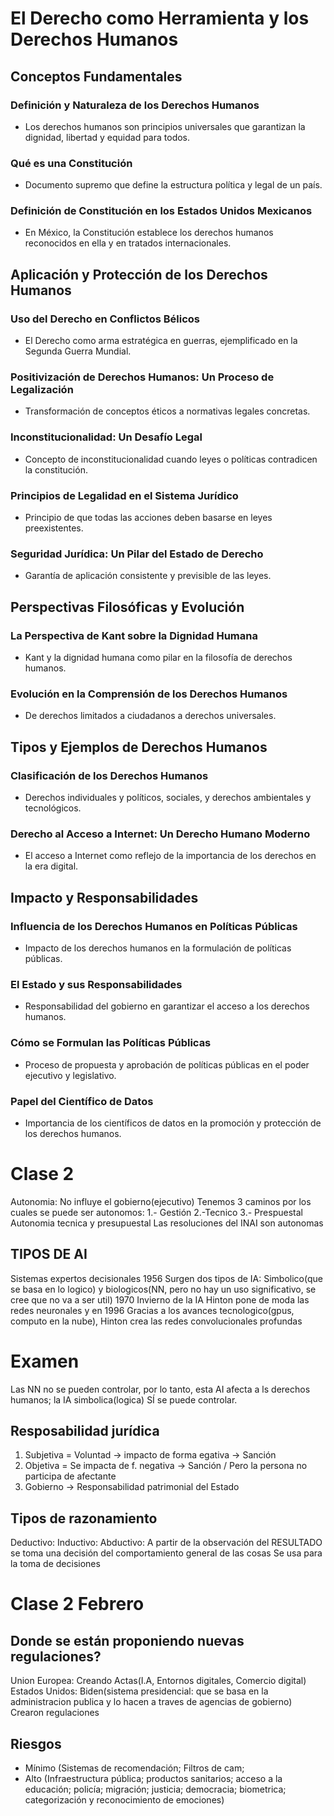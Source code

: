 # El Derecho como Herramienta y los Derechos Humanos

## Conceptos Fundamentales
### Definición y Naturaleza de los Derechos Humanos
- Los derechos humanos son principios universales que garantizan la dignidad, libertad y equidad para todos.
  
### Qué es una Constitución
- Documento supremo que define la estructura política y legal de un país.

### Definición de Constitución en los Estados Unidos Mexicanos
- En México, la Constitución establece los derechos humanos reconocidos en ella y en tratados internacionales.

## Aplicación y Protección de los Derechos Humanos
### Uso del Derecho en Conflictos Bélicos
- El Derecho como arma estratégica en guerras, ejemplificado en la Segunda Guerra Mundial.

### Positivización de Derechos Humanos: Un Proceso de Legalización
- Transformación de conceptos éticos a normativas legales concretas.

### Inconstitucionalidad: Un Desafío Legal
- Concepto de inconstitucionalidad cuando leyes o políticas contradicen la constitución.

### Principios de Legalidad en el Sistema Jurídico
- Principio de que todas las acciones deben basarse en leyes preexistentes.

### Seguridad Jurídica: Un Pilar del Estado de Derecho
- Garantía de aplicación consistente y previsible de las leyes.

## Perspectivas Filosóficas y Evolución
### La Perspectiva de Kant sobre la Dignidad Humana
- Kant y la dignidad humana como pilar en la filosofía de derechos humanos.

### Evolución en la Comprensión de los Derechos Humanos
- De derechos limitados a ciudadanos a derechos universales.

## Tipos y Ejemplos de Derechos Humanos
### Clasificación de los Derechos Humanos
- Derechos individuales y políticos, sociales, y derechos ambientales y tecnológicos.

### Derecho al Acceso a Internet: Un Derecho Humano Moderno
- El acceso a Internet como reflejo de la importancia de los derechos en la era digital.

## Impacto y Responsabilidades
### Influencia de los Derechos Humanos en Políticas Públicas
- Impacto de los derechos humanos en la formulación de políticas públicas.

### El Estado y sus Responsabilidades
- Responsabilidad del gobierno en garantizar el acceso a los derechos humanos.

### Cómo se Formulan las Políticas Públicas
- Proceso de propuesta y aprobación de políticas públicas en el poder ejecutivo y legislativo.

### Papel del Científico de Datos
- Importancia de los científicos de datos en la promoción y protección de los derechos humanos.

# Clase 2
Autonomia: No influye el gobierno(ejecutivo)
Tenemos 3 caminos por los cuales se puede ser autonomos: 
1.- Gestión 2.-Tecnico 3.- Prespuestal
Autonomia tecnica y presupuestal 
Las resoluciones del INAI son autonomas

## TIPOS DE AI

Sistemas expertos decisionales
1956
Surgen dos tipos de IA: Simbolico(que se basa en lo logico) y biologicos(NN, pero no hay un uso significativo, se cree que no va a ser util)
1970
Invierno de la IA
Hinton pone de moda las redes neuronales y en 
1996 
Gracias a los avances tecnologico(gpus, computo en la nube), Hinton crea las redes convolucionales profundas

# Examen
Las NN no se pueden controlar, por lo tanto, esta AI afecta a ls derechos humanos; la IA simbolica(logica) SÍ se puede controlar.  


## Resposabilidad jurídica
1) Subjetiva = Voluntad -> impacto de forma egativa -> Sanción
2) Objetiva = Se impacta de f. negativa -> Sanción / Pero la persona no participa de afectante
3) Gobierno -> Responsabilidad patrimonial del Estado

## Tipos de razonamiento
Deductivo: 
Inductivo:
Abductivo: A partir de la observación del RESULTADO se toma una decisión del comportamiento general de las cosas
Se usa para la toma de decisiones
# Clase 2 Febrero
## Donde se están proponiendo nuevas regulaciones?
Union Europea: Creando Actas(I.A, Entornos digitales, Comercio digital)
Estados Unidos: Biden(sistema presidencial: que se basa en la administracion publica y lo hacen a traves de agencias de gobierno)
                Crearon regulaciones 

## Riesgos
- Mínimo (Sistemas de recomendación; Filtros de cam;
- Alto (Infraestructura pública; productos sanitarios; acceso a la educación; policía; migración; justicia; democracia; biometrica; categorización y reconocimiento de emociones)
